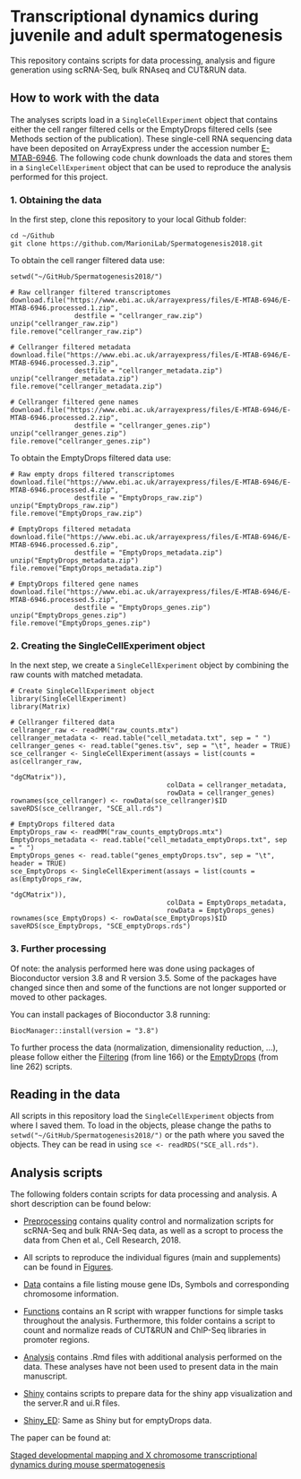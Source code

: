 # Transcriptional dynamics during juvenile and adult spermatogenesis

This repository contains scripts for data processing, analysis and figure generation using scRNA-Seq, bulk RNAseq and CUT&RUN data.

## How to work with the data

The analyses scripts load in a `SingleCellExperiment` object that contains either the cell ranger filtered cells or the EmptyDrops filtered cells (see Methods section of the publication).
These single-cell RNA sequencing data have been deposited on ArrayExpress under the accession number [E-MTAB-6946](https://www.ebi.ac.uk/arrayexpress/experiments/E-MTAB-6946/).
The following code chunk downloads the data and stores them in a `SingleCellExperiment` object that can be used to reproduce the analysis performed for this project.

### 1. Obtaining the data

In the first step, clone this repository to your local Github folder:

```{bash}
cd ~/Github
git clone https://github.com/MarioniLab/Spermatogenesis2018.git
```

To obtain the cell ranger filtered data use:

```{r}
setwd("~/GitHub/Spermatogenesis2018/")

# Raw cellranger filtered transcriptomes
download.file("https://www.ebi.ac.uk/arrayexpress/files/E-MTAB-6946/E-MTAB-6946.processed.1.zip", 
                destfile = "cellranger_raw.zip")
unzip("cellranger_raw.zip")
file.remove("cellranger_raw.zip")

# Cellranger filtered metadata
download.file("https://www.ebi.ac.uk/arrayexpress/files/E-MTAB-6946/E-MTAB-6946.processed.3.zip", 
                destfile = "cellranger_metadata.zip")
unzip("cellranger_metadata.zip") 
file.remove("cellranger_metadata.zip")

# Cellranger filtered gene names
download.file("https://www.ebi.ac.uk/arrayexpress/files/E-MTAB-6946/E-MTAB-6946.processed.2.zip", 
                destfile = "cellranger_genes.zip")
unzip("cellranger_genes.zip") 
file.remove("cellranger_genes.zip")
```
To obtain the EmptyDrops filtered data use:

```{r}
# Raw empty drops filtered transcriptomes
download.file("https://www.ebi.ac.uk/arrayexpress/files/E-MTAB-6946/E-MTAB-6946.processed.4.zip", 
                destfile = "EmptyDrops_raw.zip")
unzip("EmptyDrops_raw.zip")
file.remove("EmptyDrops_raw.zip")
               
# EmptyDrops filtered metadata
download.file("https://www.ebi.ac.uk/arrayexpress/files/E-MTAB-6946/E-MTAB-6946.processed.6.zip", 
                destfile = "EmptyDrops_metadata.zip")
unzip("EmptyDrops_metadata.zip") 
file.remove("EmptyDrops_metadata.zip")

# EmptyDrops filtered gene names
download.file("https://www.ebi.ac.uk/arrayexpress/files/E-MTAB-6946/E-MTAB-6946.processed.5.zip", 
                destfile = "EmptyDrops_genes.zip")
unzip("EmptyDrops_genes.zip") 
file.remove("EmptyDrops_genes.zip")
```

### 2. Creating the SingleCellExperiment object

In the next step, we create a `SingleCellExperiment` object by combining the raw counts with matched metadata.

```{r}
# Create SingleCellExperiment object
library(SingleCellExperiment)
library(Matrix)

# Cellranger filtered data
cellranger_raw <- readMM("raw_counts.mtx")
cellranger_metadata <- read.table("cell_metadata.txt", sep = " ")
cellranger_genes <- read.table("genes.tsv", sep = "\t", header = TRUE)
sce_cellranger <- SingleCellExperiment(assays = list(counts = as(cellranger_raw,
                                                                  "dgCMatrix")), 
                                       colData = cellranger_metadata,
                                       rowData = cellranger_genes) 
rownames(sce_cellranger) <- rowData(sce_cellranger)$ID                                      
saveRDS(sce_cellranger, "SCE_all.rds")

# EmptyDrops filtered data
EmptyDrops_raw <- readMM("raw_counts_emptyDrops.mtx")
EmptyDrops_metadata <- read.table("cell_metadata_emptyDrops.txt", sep = " ")
EmptyDrops_genes <- read.table("genes_emptyDrops.tsv", sep = "\t", header = TRUE)
sce_EmptyDrops <- SingleCellExperiment(assays = list(counts = as(EmptyDrops_raw,
                                                                  "dgCMatrix")), 
                                       colData = EmptyDrops_metadata,
                                       rowData = EmptyDrops_genes) 
rownames(sce_EmptyDrops) <- rowData(sce_EmptyDrops)$ID 
saveRDS(sce_EmptyDrops, "SCE_emptyDrops.rds")
```

### 3. Further processing

Of note: the analysis performed here was done using packages of Bioconductor version 3.8 and R version 3.5. Some of the packages have changed since then and some of the functions are not longer supported or moved to other packages.

You can install packages of Bioconductor 3.8 running:

```
BiocManager::install(version = "3.8")
```

To further process the data (normalization, dimensionality reduction, ...), please follow either the [Filtering](../master/Preprocessing/10X_scRNAseq/Filtering.Rmd) (from line 166) or the [EmptyDrops](../master/Preprocessing/10X_scRNAseq/EmptyDrops.Rmd) (from line 262) scripts.

## Reading in the data

All scripts in this repository load the `SingleCellExperiment` objects from where I saved them. 
To load in the objects, please change the paths to `setwd("~/GitHub/Spermatogenesis2018/")` or the path where you saved the objects.
They can be read in using `sce <- readRDS("SCE_all.rds")`.

## Analysis scripts

The following folders contain scripts for data processing and analysis.
A short description can be found below:

* [Preprocessing](../master/Preprocessing/) contains quality control and normalization scripts for scRNA-Seq and bulk RNA-Seq data, as well as a scropt to process the data from Chen et al., Cell Research, 2018.
 
* All scripts to reproduce the individual figures (main and supplements) can be found in [Figures](../master/Figures).

* [Data](../master/Data) contains a file listing mouse gene IDs, Symbols and corresponding chromosome information.

* [Functions](../master/Functions) contains an R script with wrapper functions for simple tasks throughout the analysis. Furthermore, this folder contains a script to count and normalize reads of CUT&RUN and ChIP-Seq libraries in promoter regions.

* [Analysis](../master/Analysis) contains .Rmd files with additional analysis performed on the data. These analyses have not been used to present data in the main manuscript.

* [Shiny](../master/Shiny) contains scripts to prepare data for the shiny app visualization and the server.R and ui.R files.

* [Shiny_ED](../master/Shiny_ED): Same as Shiny but for emptyDrops data.

The paper can be found at:

[Staged developmental mapping and X chromosome transcriptional dynamics during mouse spermatogenesis](https://www.nature.com/articles/s41467-019-09182-1)

